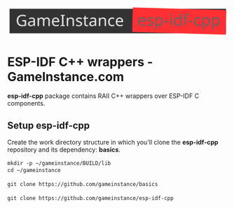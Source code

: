 ![GameInstance.com ESP-IDF C++ wrappers](docs/logo.svg)

# ESP-IDF C++ wrappers - GameInstance.com

**esp-idf-cpp** package contains RAII C++ wrappers over ESP-IDF C components.

## Setup esp-idf-cpp

Create the work directory structure in which you'll clone the **esp-idf-cpp** repository and its
dependency: **basics**.

```
mkdir -p ~/gameinstance/BUILD/lib
cd ~/gameinstance

git clone https://github.com/gameinstance/basics

git clone https://github.com/gameinstance/esp-idf-cpp
```
